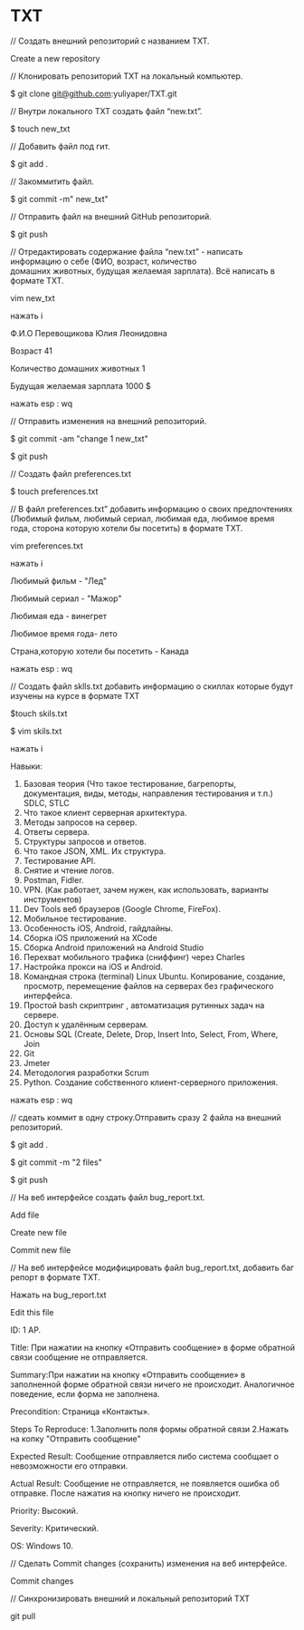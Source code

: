 # TXT
// Создать внешний репозиторий c названием TXT.

 Create a new repository

 // Клонировать репозиторий TXT на локальный компьютер.
 
 $ git clone git@github.com:yuliyaper/TXT.git

 // Внутри локального TXT создать файл “new.txt”.
 
 $ touch new_txt
 
 // Добавить файл под гит.
 
 $ git add .
 
 // Закоммитить файл.
 
 $ git commit -m" new_txt"
 
 // Отправить файл на внешний GitHub репозиторий.
 
 $ git push
 
 // Отредактировать содержание файла “new.txt” - написать информацию о себе (ФИО, возраст, количество     
    домашних животных, будущая желаемая зарплата). Всё написать в формате TXT.
    
 vim new_txt
 
 нажать i
 
 Ф.И.О  Перевощикова Юлия Леонидовна
 
 Возраст 41
 
 Количество домашних животных 1
 
 Будущая желаемая зарплата 1000 $
 
 нажать esp : wq
	
 // Отправить изменения на внешний репозиторий.
 
 $ git commit -am "change 1 new_txt"
 
 $ git push
 
 // Создать файл preferences.txt

 $ touch preferences.txt
 
 // В файл preferences.txt” добавить информацию о своих предпочтениях (Любимый фильм, любимый сериал, любимая 
    еда, любимое время года, сторона которую хотели бы посетить) в формате TXT.
    
 vim preferences.txt
 
 нажать i
 
 Любимый фильм - "Лед"
 
 Любимый сериал - "Мажор"
 
 Любимая еда - винегрет
 
 Любимое время года- лето
 
Страна,которую хотели бы посетить - Канада

 нажать esp : wq
 
 // Создать файл sklls.txt добавить информацию о скиллах которые будут изучены на курсе в формате TXT
 
 $touch skils.txt
 
 $ vim skils.txt
 
 нажать i
 
 Навыки:  
1. Базовая теория (Что такое тестирование, багрепорты, документация, виды, методы, направления тестирования и т.п.) SDLC, STLC
2. Что такое клиент серверная архитектура.
3. Методы запросов на сервер.
4. Ответы сервера.
5. Структуры запросов и ответов.
6. Что такое JSON, XML. Их структура.
7. Тестирование API.
8. Снятие и чтение логов.
9. Postman, Fidler.
10. VPN. (Как работает, зачем нужен, как использовать, варианты инструментов)
11. Dev Tools веб браузеров (Google Chrome, FireFox).
12. Мобильное тестирование.
13. Особенность iOS, Android, гайдлайны.
14. Сборка iOS приложений на XCode
15. Сборка Android приложений на Android Studio
16. Перехват мобильного трафика (сниффинг) через Charles
17. Настройка прокси на iOS и Android.
18. Командная строка (terminal) Linux Ubuntu. Копирование, создание, просмотр, перемещение файлов на серверах без графического интерфейса. 
19. Простой bash скриптринг , автоматизация рутинных задач на сервере.
20. Доступ к удалённым серверам.
21. Основы SQL (Create, Delete, Drop, Insert Into, Select, From, Where, Join
22. Git
23. Jmeter
24. Методология разработки Scrum
25. Python. Создание собственного клиент-серверного приложения.

  нажать esp : wq

 // cдеать коммит в одну строку.Отправить сразу 2 файла на внешний репозиторий.
 
  $ git add .
  
  $ git commit -m "2 files"
  
  $ git push
  
 // На веб интерфейсе создать файл bug_report.txt.
 
  Add file
  
  Create new file
  
  Commit new file
 
 // На веб интерфейсе модифицировать файл bug_report.txt, добавить баг репорт в формате TXT.
 
 Нажать на bug_report.txt
 
 Edit this file
 
  ID: 1 AP. 
  
  Title: При нажатии на кнопку «Отправить сообщение» в форме обратной связи сообщение не отправляется.
  
  Summary:При нажатии на кнопку «Отправить сообщение» в заполненной форме обратной связи ничего не происходит. Аналогичное поведение, если форма не заполнена.
  
  Precondition: Страница «Контакты».
  
  Steps To Reproduce: 1.Заполнить поля формы обратной связи 
                      2.Нажать на копку "Отправить сообщение"
                      
  Expected Result: Сообщение отправляется либо система сообщает о невозможности его отправки.
  
  Actual Result: Сообщение не отправляется, не появляется ошибка об отправке. После нажатия на кнопку ничего не происходит.
  
  Priority: Высокий.
  
  Severity: Критический.
  
  OS: Windows 10.
 
 // Сделать Commit changes (сохранить) изменения на веб интерфейсе.
 
 Commit changes
 
 // Синхронизировать внешний и локальный репозиторий TXT
 
 git pull
